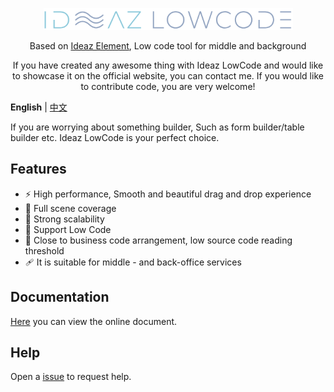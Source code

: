 <p align="center">
  <a href="https://github.com/NaiveSteven/ideaz-lowcode" target="_blank" rel="noopener noreferrer">
    <img src="./packages/playground/src/assets/github.png" alt="ideaz-lowcode" width="399" height="35" style="width: 399px;height: 35px" />
  </a>
</p>

<p align="center">
  Based on <a href="https://github.com/NaiveSteven/ideaz-element" target="_blank" rel="noopener noreferrer">Ideaz Element</a>, Low code tool for middle and background
</p>

<p align="center">
  If you have created any awesome thing with Ideaz LowCode and would like to showcase it on the official website, you can contact me. If you would like to contribute code, you are very welcome!
</p>

**English** | [中文](./README.zh-CN.md)

If you are worrying about something builder, Such as form builder/table builder etc. Ideaz LowCode is your perfect choice.

## Features

- ⚡ High performance, Smooth and beautiful drag and drop experience
- 🔨 Full scene coverage
- 💪 Strong scalability
- 🎨 Support Low Code
- 👀 Close to business code arrangement, low source code reading threshold
- 🩹 It is suitable for middle - and back-office services

## Documentation

[Here](https://naivesteven.github.io/ideaz-lowcode/) you can view the online document.

## Help

Open a [issue](https://github.com/NaiveSteven/ideaz-lowcode/issues) to request help.
